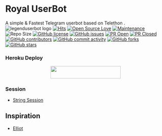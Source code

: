 # Royal UserBot
A simple & Fastest Telegram userbot based on Telethon .
![legenduserbot logo](https://telegra.ph/file/b4c7082f2c22283d66394.jpg)
[![Hits](https://hits.seeyoufarm.com/api/count/incr/badge.svg?url=https%3A%2F%2Fgithub.com%2FKajukatliii%2FAlfrozenUB&count_bg=%2379C83D&title_bg=%23555555&icon=&icon_color=%23E7E7E7&title=hits&edge_flat=false)](https://github.com/Kajukatliii/AlfrozenUB)
[![Open Source Love](https://badges.frapsoft.com/os/v2/open-source.png?v=103)](https://github.com/ellerbrock/open-source-badges/)
[![Maintenance](https://img.shields.io/badge/Maintained%3F-yes-green?&style=flat-square)](https://GitHub.com/Kajukatliii/AlfrozenUB/graphs/commit-activity) 
![Repo Size](https://img.shields.io/github/repo-size/Kajukatliii/AlfrozenUB?&style=flat-square&logo=github)
[![GitHub license](https://img.shields.io/github/license/Kajukatliii/AlfrozenUB?&style=flat-square&logo=github)](https://github.com/Kajukatliii/AlfrozenUB/blob/master/LICENSE)
[![GitHub issues](https://img.shields.io/github/issues/Kajukatliii/AlfrozenUB?&style=flat-square&logo=github)](https://github.com/Kajukatliii/AlfrozenUB/issues)
[![PR Open](https://img.shields.io/github/issues-pr/Kajukatliii/AlfrozenUB?&style=flat-square&logo=github)](https://github.com/Kajukatliii/AlfrozenUB/pulls)
[![PR Closed](https://img.shields.io/github/issues-pr-closed/Kajukatliii/AlfrozenUB?&style=flat-square&logo=github)](https://github.com/Kajukatliii/AlfrozenUB/pulls?q=is:closed)
[![GitHub contributors](https://img.shields.io/github/contributors/Kajukatliii/AlfrozenUB?&style=flat-square&logo=github)](https://GitHub.com/Kajukatliii/AlfrozenUB/graphs/contributors/)
[![GitHub commit activity](https://img.shields.io/github/commit-activity/m/Kajukatliii/AlfrozenUB?&style=flat-square&logo=github)](https://github.com/Kajukatliii/AlfrozenUB/graphs/commit-activity)
[![GitHub forks](https://img.shields.io/github/forks/Kajukatliii/AlfrozenUB?&style=flat-square&logo=github)](https://github.com/Kajukatliii/AlfrozenUB/fork)
[![GitHub stars](https://img.shields.io/github/stars/Kajukatliii/AlfrozenUB?&style=flat-square&logo=github)](https://github.com/Kajukatliii/AlfrozenUB/stargazers)

### Heroku Deploy
<p align="center"><a href="https://heroku.com/deploy?template=https://github.com/Kajukatliii/AlfrozenUB"> <img src="https://img.shields.io/badge/Deploy%20To%20Heroku-black?style=for-the-badge&logo=heroku" width="220" height="38.45"/></a></p>

### Session
 - [String Session](https://github.com/AlfrozenSessionBot)
## Inspiration
   - [Elliot](https://github.com/MrElliotAlderson)
      
